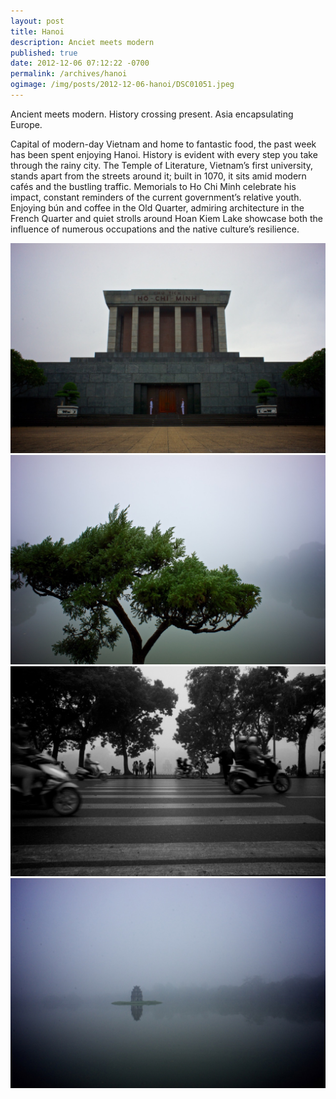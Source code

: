 ```yaml
---
layout: post
title: Hanoi
description: Anciet meets modern
published: true
date: 2012-12-06 07:12:22 -0700
permalink: /archives/hanoi
ogimage: /img/posts/2012-12-06-hanoi/DSC01051.jpeg
---
```

Ancient meets modern. History crossing present. Asia encapsulating Europe.

Capital of modern-day Vietnam and home to fantastic food, the past week has been spent enjoying Hanoi. History is evident with every step you take through the rainy city. The Temple of Literature, Vietnam’s first university, stands apart from the streets around it; built in 1070, it sits amid modern cafés and the bustling traffic. Memorials to Ho Chi Minh celebrate his impact, constant reminders of the current government’s relative youth. Enjoying bún and coffee in the Old Quarter, admiring architecture in the French Quarter and quiet strolls around Hoan Kiem Lake showcase both the influence of numerous occupations and the native culture’s resilience.

![Ho Chi Minh Mausoleum][1]
![Hoan Kiem Lake][2]
![Motorbikes and Turtle Tower][3]
![Turtle Tower in Hoan Kiem Lake][4]

[1]: /img/posts/2012-12-06-hanoi/DSC01017.jpeg
[2]: /img/posts/2012-12-06-hanoi/DSC01038.jpeg
[3]: /img/posts/2012-12-06-hanoi/DSC01049.jpeg
[4]: /img/posts/2012-12-06-hanoi/DSC01051.jpeg